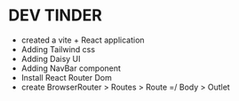 # DEV TINDER

- created a vite + React application
- Adding Tailwind css
- Adding Daisy UI
- Adding NavBar component
- Install React Router Dom
- create BrowserRouter > Routes > Route =/ Body > Outlet

